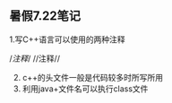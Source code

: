 ## 暑假7.22笔记
1.写C++语言可以使用的两种注释
      
  /*注释*/  //注释//

2. c++的头文件一般是代码较多时所写所用
3. 利用java+文件名可以执行class文件
